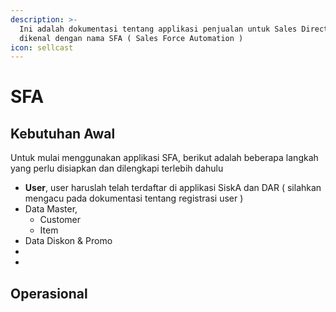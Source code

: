 ```yaml
---
description: >-
  Ini adalah dokumentasi tentang applikasi penjualan untuk Sales Direct yang
  dikenal dengan nama SFA ( Sales Force Automation )
icon: sellcast
---
```


# SFA

## Kebutuhan Awal

Untuk mulai menggunakan applikasi SFA, berikut adalah beberapa langkah yang perlu disiapkan dan dilengkapi terlebih dahulu

* **User**, user haruslah telah terdaftar di applikasi SiskA dan DAR ( silahkan mengacu pada dokumentasi tentang registrasi user )
* Data Master,
  * Customer
  * Item
* Data Diskon & Promo
*
*

&#x20;

## Operasional



